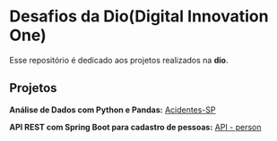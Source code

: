 # Desafios da Dio(Digital Innovation One)
Esse repositório é dedicado aos projetos realizados na **dio**.

## Projetos

**Análise de Dados com Python e Pandas:** [Acidentes-SP](https://github.com/D-Morais/dio-desafios-github/blob/main/An%C3%A1lise%20de%20dados/Acidentes_SP.ipynb)

**API REST com Spring Boot para cadastro de pessoas:** [API - person](https://github.com/D-Morais/dio-desafios-github/tree/main/API%20-%20person)
